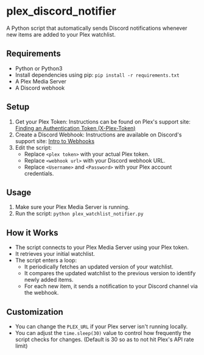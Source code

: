 # plex_discord_notifier

A Python script that automatically sends Discord notifications whenever new items are added to your Plex watchlist.

## Requirements

- Python or Python3
- Install dependencies using pip: `pip install -r requirements.txt`
- A Plex Media Server
- A Discord webhook

## Setup

1. Get your Plex Token: Instructions can be found on Plex's support site: [Finding an Authentication Token (X-Plex-Token)](https://support.plex.tv/articles/204059436-finding-an-authentication-token-x-plex-token/)
2. Create a Discord Webhook: Instructions are available on Discord's support site: [Intro to Webhooks](https://support.discord.com/hc/en-us/articles/228383668-Intro-to-Webhooks)
3. Edit the script:
   - Replace `<plex token>` with your actual Plex token.
   - Replace `<webhook url>` with your Discord webhook URL.
   - Replace `<Username>` and `<Password>` with your Plex account credentials.

## Usage

1. Make sure your Plex Media Server is running.
2. Run the script: `python plex_watchlist_notifier.py`

## How it Works

- The script connects to your Plex Media Server using your Plex token.
- It retrieves your initial watchlist.
- The script enters a loop:
  - It periodically fetches an updated version of your watchlist.
  - It compares the updated watchlist to the previous version to identify newly added items.
  - For each new item, it sends a notification to your Discord channel via the webhook.

## Customization

- You can change the `PLEX_URL` if your Plex server isn't running locally.
- You can adjust the `time.sleep(30)` value to control how frequently the script checks for changes. (Default is 30 so as to not hit Plex's API rate limit)
